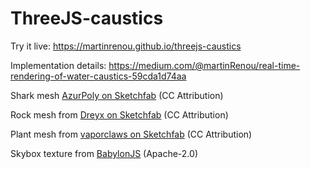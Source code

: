 # ThreeJS-caustics

Try it live: https://martinrenou.github.io/threejs-caustics

Implementation details: https://medium.com/@martinRenou/real-time-rendering-of-water-caustics-59cda1d74aa

Shark mesh [AzurPoly on Sketchfab](https://sketchfab.com/3d-models/great-white-shark-b67415aaa0bd450d865f9604dcdac244) (CC Attribution)

Rock mesh from [Dreyx on Sketchfab](https://sketchfab.com/3d-models/rocks-low-poly-starter-pack-2a362c908b1047539b1f4f5d78d30b4e) (CC Attribution)

Plant mesh from [vaporclaws on Sketchfab](https://sketchfab.com/3d-models/plant-972ccc8ed73a48309869452c48bd525b) (CC Attribution)

Skybox texture from [BabylonJS](https://github.com/BabylonJS/Babylon.js/tree/master/Playground/textures) (Apache-2.0)
